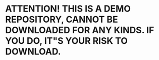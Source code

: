 # ATTENTION! THIS IS A DEMO REPOSITORY, CANNOT BE DOWNLOADED FOR ANY KINDS. IF YOU DO, IT"S YOUR RISK TO DOWNLOAD.
